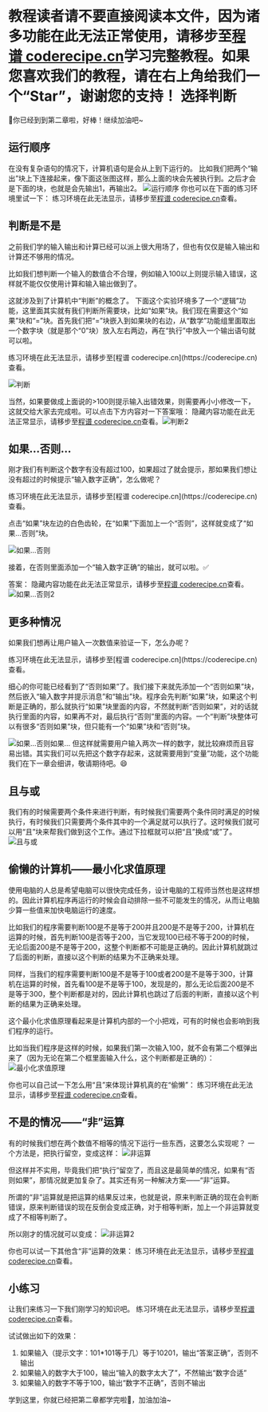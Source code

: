 <notice>教程读者请不要直接阅读本文件，因为诸多功能在此无法正常使用，请移步至[程谱 coderecipe.cn](https://coderecipe.cn)学习完整教程。如果您喜欢我们的教程，请在右上角给我们一个“Star”，谢谢您的支持！</notice>
选择判断
======

🌟你已经到到第二章啦，好棒！继续加油吧~

运行顺序
------
在没有复杂语句的情况下，计算机语句是会从上到下运行的。
比如我们把两个“输出”块上下连接起来，像下面这张图这样，那么上面的块会先被执行到。之后才会是下面的块，也就是会先输出1，再输出2。
![运行顺序](Pic1.png)
你也可以在下面的练习环境里试一下：
<lab lang="blocks" parameters="logic=false&math=false&loops=false&lists=false&color=false&variables=false&functions=false&text=false&name=chapter2lab1">
  <notice>练习环境在此无法显示，请移步至[程谱 coderecipe.cn](https://coderecipe.cn)查看。</notice>
</lab>

判断是不是
------
之前我们学的输入输出和计算已经可以派上很大用场了，但也有仅仅是输入输出和计算还不够用的情况。

比如我们想判断一个输入的数值合不合理，例如输入100以上则提示输入错误，这样就不能仅仅使用计算和输入输出做到了。

<!-- 比如当我们想做一个分数换算程序，将0到100的分数乘以1.5换算为0到150分。例如输入80分，输出就会是120分。

如果使用者每次输入的分数都正确，那这个程序没有什么问题，但如果使用者输入了一个错误的数字，比如在8之后多输入了一个0，成了800分，这样输出就会是1200分了。这显然是不合理的，而有没有办法可以判断出这种低于0或者高于100的情况呢？ -->

这就涉及到了计算机中“判断”的概念了。
下面这个实验环境多了一个“逻辑”功能，这里面其实就有我们判断所需要块，比如“如果”块。我们现在需要这个“如果”块和“=”块。首先我们把“=”块嵌入到如果块的右边，从“数学”功能组里面取出一个数字块（就是那个“0”块）放入左右两边，再在“执行”中放入一个输出语句就可以啦。

<lab lang="blocks" parameters="loops=false&lists=false&color=false&variables=false&functions=false&text=false&name=chapter2lab2">
  <notice>练习环境在此无法显示，请移步至[程谱 coderecipe.cn](https://coderecipe.cn)查看。</notice>
</lab>

![判断](Pic2.png)

当然，如果要做成上面说的>100则提示输入出错效果，则需要再小小修改一下，这就交给大家去完成啦。可以点击下方内容对一下答案哦：
<cr type="hidden"><notice>隐藏内容功能在此无法正常显示，请移步至[程谱 coderecipe.cn](https://coderecipe.cn)查看。</notice>![判断2](Pic3.png)</cr>

如果…否则…
------
刚才我们有判断这个数字有没有超过100，如果超过了就会提示，那如果我们想让没有超过的时候提示“输入数字正确”，怎么做呢？

<lab lang="blocks" parameters="loops=false&lists=false&color=false&variables=false&functions=false&text=false&name=chapter2lab3">
  <notice>练习环境在此无法显示，请移步至[程谱 coderecipe.cn](https://coderecipe.cn)查看。</notice>
</lab>

点击“如果”块左边的白色齿轮，在“如果”下面加上一个“否则”，这样就变成了“如果…否则”块。

![如果…否则](Pic4.png)

接着，在否则里面添加一个“输入数字正确”的输出，就可以啦。✅

答案：
<cr type="hidden"><notice>隐藏内容功能在此无法正常显示，请移步至[程谱 coderecipe.cn](https://coderecipe.cn)查看。</notice>![如果…否则2](Pic5.png)</cr>

更多种情况
------
如果我们想再让用户输入一次数值来验证一下，怎么办呢？

<lab lang="blocks" parameters="loops=false&lists=false&color=false&functions=false&text=false&name=chapter2lab4">
  <notice>练习环境在此无法显示，请移步至[程谱 coderecipe.cn](https://coderecipe.cn)查看。</notice>
</lab>

细心的你可能已经看到了“否则如果”了。我们接下来就先添加一个“否则如果”块，然后嵌入“输入数字并提示消息”和“输出”块。程序会先判断“如果”块，如果这个判断是正确的，那么就执行“如果”块里面的内容，不然就判断“否则如果”，对的话就执行里面的内容，如果再不对，最后执行“否则”里面的内容。一个“判断”块整体可以有很多“否则如果”块，但只能有一个“如果”块和“否则”块。

![如果…否则如果…](Pic6.png)
但这样就需要用户输入两次一样的数字，就比较麻烦而且容易出错。其实我们可以先把这个数字存起来，这就需要用到“变量”功能，这个功能我们在下一章会细讲，敬请期待吧。😄

且与或
------
我们有的时候需要两个条件来进行判断，有时候我们需要两个条件同时满足的时候执行，有时候我们只需要两个条件其中的一个满足就可以执行了。这时候我们就可以用“且”块来帮我们做到这个工作。通过下拉框就可以把“且”换成“或”了。
![且与或](Pic7.png)

偷懒的计算机——最小化求值原理
------
使用电脑的人总是希望电脑可以很快完成任务，设计电脑的工程师当然也是这样想的。因此计算机程序再运行的时候会自动排除一些不可能发生的情况，从而让电脑少算一些值来加快电脑运行的速度。

比如我们的程序需要判断100是不是等于200并且200是不是等于200，计算机在运算的时候，首先判断100是否等于200，当它发现100已经不等于200的时候，无论后面200是不是等于200，这整个判断都不可能是正确的。因此计算机就跳过了后面的判断，直接以这个判断的结果为不正确来处理。

同样，当我们的程序需要判断100是不是等于100或者200是不是等于300，计算机在运算的时候，首先看100是不是等于100，发现是的，那么无论后面200是不是等于300，整个判断都是对的，因此计算机也跳过了后面的判断，直接以这个判断的结果为正确来处理。

这个最小化求值原理看起来是计算机内部的一个小把戏，可有的时候也会影响到我们程序的运行。

比如当我们程序是这样的时候，如果我们第一次输入100，就不会有第二个框弹出来了（因为无论在第二个框里面输入什么，这个判断都是正确的）：
![最小化求值原理](Pic8.png)

你也可以自己试一下怎么用“且”来体现计算机真的在“偷懒”：
<lab lang="blocks" parameters="loops=false&lists=false&color=false&variables=false&functions=false&text=false&name=chapter2lab5">
  <notice>练习环境在此无法显示，请移步至[程谱 coderecipe.cn](https://coderecipe.cn)查看。</notice>
</lab>

不是的情况——“非”运算
------
有的时候我们想在两个数值不相等的情况下运行一些东西，这要怎么实现呢？
一个方法是，把执行留空，变成这样：
![非运算](Pic9.png)

但这样并不实用，毕竟我们把“执行”留空了，而且这是最简单的情况，如果有“否则如果”，那情况就更加复杂了。其实还有另一种解决方案——“非”运算。

所谓的“非”运算就是把运算的结果反过来，也就是说，原来判断正确的现在会判断错误，原来判断错误的现在反倒会变成正确，对于相等判断，加上一个非运算就变成了不相等判断了。

所以刚才的情况就可以变成：
![非运算2](Pic10.png)

你也可以试一下其他含“非”运算的效果：
<lab lang="blocks" parameters="loops=false&lists=false&color=false&variables=false&functions=false&text=false&name=chapter2lab6">
  <notice>练习环境在此无法显示，请移步至[程谱 coderecipe.cn](https://coderecipe.cn)查看。</notice>
</lab>

小练习
------
让我们来练习一下我们刚学习的知识吧。
<lab lang="blocks" parameters="loops=false&lists=false&color=false&variables=false&functions=false&text=false&name=chapter2lab7">
  <notice>练习环境在此无法显示，请移步至[程谱 coderecipe.cn](https://coderecipe.cn)查看。</notice>
</lab>

试试做出如下的效果：

1. 如果输入（提示文字：101*101等于几）等于10201，输出“答案正确”，否则不输出
2. 如果输入的数字大于100，输出“输入的数字太大了”，不然输出“数字合适”
3. 如果输入的数字不等于100，输出“数字不正确”，否则不输出

学到这里，你就已经把第二章都学完啦👏，加油加油~
